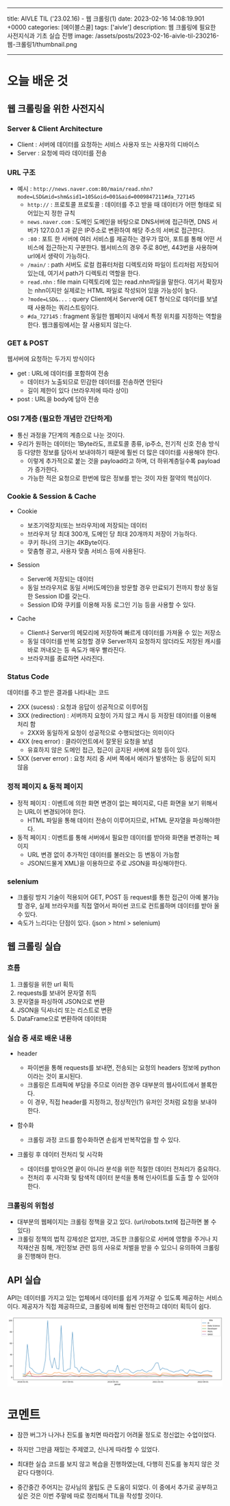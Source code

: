 

---
title: AIVLE TIL ('23.02.16) - 웹 크롤링(1)
date: 2023-02-16 14:08:19.901 +0000
categories: [에이블스쿨]
tags: ['aivle']
description: 웹 크롤링에 필요한 사전지식과 기초 실습 진행
image: /assets/posts/2023-02-16-aivle-til-230216-웹-크롤링1/thumbnail.png

---

# 오늘 배운 것
## 웹 크롤링을 위한 사전지식

### Server & Client Architecture
- Client : 서버에 데이터를 요청하는 서비스 사용자 또는 사용자의 디바이스
- Server : 요청에 따라 데이터를 전송

### URL 구조
- 예시 : `http://news.naver.com:80/main/read.nhn?mode=LSD&mid=shm&sid1=105&oid=001&aid=0009847211#da_727145`
    - `http://` : 프로토콜
    프로토콜 : 데이터를 주고 받을 때 데이터가 어떤 형태로 되어있는지 정한 규칙
    - `news.naver.com` : 도메인
    도메인을 바탕으로 DNS서버에 접근하면, DNS 서버가 127.0.0.1 과 같은 IP주소로 변환하여 해당 주소의 서버로 접근한다.
    - `:80` : 포트
    한 서버에 여러 서비스를 제공하는 경우가 많아, 포트를 통해 어떤 서비스에 접근하는지 구분한다. 웹서비스의 경우 주로 80번, 443번을 사용하며 url에서 생략이 가능하다.
    - `/main/` : path
    서버도 로컬 컴퓨터처럼 디렉토리와 파일이 트리처럼 저장되어 있는데, 여기서 path가 디렉토리 역할을 한다.
    - `read.nhn` : file
    main 디렉토리에 있는 read.nhn파일을 말한다. 여기서 확장자는 nhn이지만 실제로는 HTML 파일로 작성되어 있을 가능성이 높다.
    - `?mode=LSD&...` : query
    Client에서 Server에 GET 형식으로 데이터를 보낼 때 사용하는 쿼리스트링이다.
    - `#da_727145` : fragment
    동일한 웹페이지 내에서 특정 위치를 지정하는 역할을 한다.
    웹크롤링에서는 잘 사용되지 않는다.

### GET & POST
웹서버에 요청하는 두가지 방식이다
- get : URL에 데이터를 포함하여 전송
    - 데이터가 노출되므로 민감한 데이터를 전송하면 안된다
    - 길이 제한이 있다 (브라우저에 따라 상이)
- post : URL을 body에 담아 전송

### OSI 7계층 (필요한 개념만 간단하게)

- 통신 과정을 7단계의 계층으로 나눈 것이다.
- 우리가 원하는 데이터는 1Byte라도, 프로토콜 종류, ip주소, 전기적 신호 전송 방식 등 다양한 정보를 담아서 보내야하기 때문에 훨씬 더 많은 데이터를 사용해야 한다.
    - 이렇게 추가적으로 붙는 것을 payload라고 하며, 더 하위계층일수록 payload가 증가한다.
    - 가능한 적은 요청으로 한번에 많은 정보를 받는 것이 자원 절약의 핵심이다.

### Cookie & Session & Cache

- Cookie
    - 보조기억장치(또는 브라우저)에 저장되는 데이터
    - 브라우저 당 최대 300개, 도메인 당 최대 20개까지 저장이 가능하다.
    - 쿠키 하나의 크기는 4KByte이다.
    - 맞춤형 광고, 사용자 맞춤 서비스 등에 사용된다.

- Session
    - Server에 저장되는 데이터
    - 동일 브라우저로 동일 서버(도메인)을 방문할 경우 만료되기 전까지 항상 동일한 Session ID를 갖는다.
    - Session ID와 쿠키를 이용해 자동 로그인 기능 등을 사용할 수 있다.
- Cache
    - Client나 Server의 메모리에 저장하여 빠르게 데이터를 가져올 수 있는 저장소
    - 동일 데이터를 반복 요청할 경우 Server까지 요청하지 않더라도 저장된 캐시를 바로 꺼내오는 등 속도가 매우 빨라진다.
    - 브라우저를 종료하면 사라진다.
    
### Status Code

데이터를 주고 받은 결과를 나타내는 코드

- 2XX (sucess) : 요청과 응답이 성공적으로 이루어짐
- 3XX (redirection) : 서버까지 요청이 가지 않고 캐시 등 저장된 데이터를 이용해 처리 함
    - 2XX와 동일하게 요청이 성공적으로 수행되었다는 의미이다
- 4XX (req error) : 클라이언트에서 잘못된 요청을 보냄
    - 유효하지 않은 도메인 접근, 접근이 금지된 서버에 요청 등이 있다.
- 5XX (server error) : 요청 처리 중 서버 쪽에서 에러가 발생하는 등 응답이 되지 않음

### 정적 페이지 & 동적 페이지

- 정적 페이지 : 이벤트에 의한 화면 변경이 없는 페이지로, 다른 화면을 보기 위해서는 URL이 변경되어야 한다.
    - HTML 파일을 통해 데이터 전송이 이루어지므로, HTML 문자열을 파싱해야한다.
- 동적 페이지 : 이벤트를 통해 서버에서 필요한 데이터를 받아와 화면을 변경하는 페이지
    - URL 변경 없이 추가적인 데이터를 불러오는 등 변동이 가능함
    - JSON(드물게 XML)을 이용하므로 주로 JSON을 파싱해야한다.

### selenium

- 크롤링 방지 기술이 적용되어 GET, POST 등 request를 통한 접근이 아예 불가능 할 경우, 실제 브라우저를 직접 열어서 파이썬 코드로 컨트롤하며 데이터를 받아 올 수 있다.
- 속도가 느리다는 단점이 있다. (json > html > selenium)

## 웹 크롤링 실습

### 흐름

1. 크롤링을 위한 url 획득
2. requests를 보내어 문자열 취득
3. 문자열을 파싱하여 JSON으로 변환
4. JSON을 딕셔너리 또는 리스트로 변환
5. DataFrame으로 변환하여 데이터화

### 실습 중 새로 배운 내용

- header
    - 파이썬을 통해 requests를 보내면, 전송되는 요청의 headers 정보에 python이라는 것이 표시된다.
    - 크롤링은 트래픽에 부담을 주므로 이러한 경우 대부분의 웹사이트에서 블록한다.
    - 이 경우, 직접 header를 지정하고, 정상적인(?) 유저인 것처럼 요청을 보내야 한다.
        
- 함수화

    - 크롤링 과정 코드를 함수화하면 손쉽게 반복작업을 할 수 있다.
    
- 크롤링 후 데이터 전처리 및 시각화
    - 데이터를 받아오면 끝이 아니라 분석을 위한 적절한 데이터 전처리가 중요하다.
    - 전처리 후 시각화 및 탐색적 데이터 분석을 통해 인사이트를 도출 할 수 있어야 한다.
    
### 크롤링의 위험성

- 대부분의 웹페이지는 크롤링 정책을 갖고 있다. (url/robots.txt에 접근하면 볼 수 있다)
- 크롤링 정책의 법적 강제성은 없지만, 과도한 크롤링으로 서버에 영향을 주거나 지적재산권 침해, 개인정보 관련 등의 사유로 처벌을 받을 수 있으니 유의하여 크롤링을 진행해야 한다.
    
## API 실습

API는 데이터를 가지고 있는 업체에서 데이터를 쉽게 가져갈 수 있도록 제공하는 서비스이다.
제공자가 직접 제공하므로, 크롤링에 비해 훨씬 안전하고 데이터 획득이 쉽다.

![img](/assets/posts/2023-02-16-aivle-til-230216-웹-크롤링1/img0.png)

# 코멘트

- 잠깐 버그가 나거나 진도를 놓치면 따라잡기 어려울 정도로 정신없는 수업이었다.

- 하지만 그만큼 재밌는 주제였고, 신나게 따라할 수 있었다.

- 최대한 실습 코드를 보지 않고 복습을 진행하였는데, 다행히 진도를 놓치지 않은 것 같다 다행이다.

- 중간중간 주어지는 강사님의 꿀팁도 큰 도움이 되었다. 이 중에서 추가로 공부하고 싶은 것은 이번 주말에 따로 정리해서 TIL을 작성할 것이다.

        